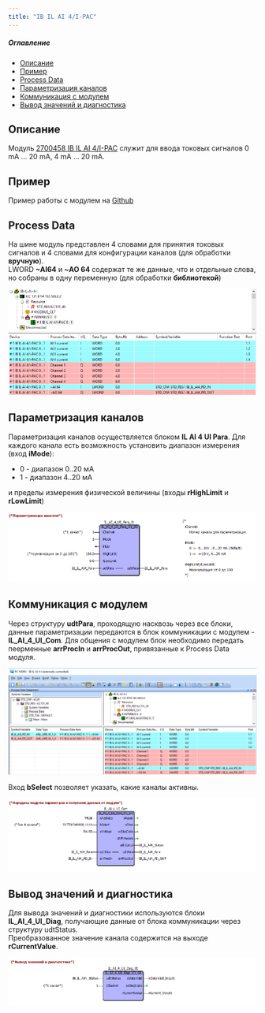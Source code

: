 ```yaml
---
title: "IB IL AI 4/I-PAC"
---
```


##### Оглавление

-   [Описание](#Описание)
-   [Пример](#Пример)
-   [Process Data](#process-data)
-   [Параметризация каналов](#Параметризация-каналов)
-   [Коммуникация с модулем](#Коммуникация-с-модулем)
-   [Вывод значений и диагностика](#Вывод-значений-и-диагностика)

## Описание

Модуль [2700458 IB IL AI 4/I-PAC](https://www.phoenixcontact.com/online/portal/ru/?uri=pxc-oc-itemdetail:pid=2700458&library=ruru&tab=5)
служит для ввода токовых сигналов 0 mA ... 20 mA, 4 mA ... 20 mA.

## Пример

Пример работы с модулем на [Github](https://github.com/axhelp/examples-analog-technology)

## Process Data

На шине модуль представлен 4 словами для принятия токовых сигналов и 4 словами для конфигурации каналов (для обработки
**вручную**).  
LWORD **~AI64** и **~AO 64** содержат те же данные, что и отдельные слова, но собраны в одну переменную (для обработки
**библиотекой**)

![IB IL AI 4/I-PAC Process Data](https://github.com/axhelp/examples-analog-technology/blob/master/images/IB-IL-AI-4-I/process-data.png?raw=true)

## Параметризация каналов

Параметризация каналов осуществляется блоком **IL AI 4 UI Para**.
Для каждого канала есть возможность установить диапазон измерения (вход **iMode**): 
*   0 - диапазон 0..20 мА
*   1 - диапазон 4..20 мА
 
и пределы измерения физической величины (входы **rHighLimit** и **rLowLimit**)

![IB IL AI 4/I-PAC Parameters](https://github.com/axhelp/examples-analog-technology/blob/master/images/IB-IL-AI-4-I/parameters.png?raw=true)


## Коммуникация с модулем

Через структуру **udtPara**, проходящую насквозь через все блоки, данные параметризации передаются в блок коммуникации с 
модулем - **IL_AI_4_UI_Com**. Для общения с модулем блок необходимо передать пеерменные **arrProcIn** и **arrProcOut**, 
привязанные к Process Data модуля.

![IB IL AI 4/I-PAC Process Data assignment](https://github.com/axhelp/examples-analog-technology/blob/master/images/IB-IL-AI-4-I/process-data-assignment.png?raw=true)

Вход **bSelect** позволяет указать, какие каналы активны.

![IB IL AI 4/I-PAC Communication](https://github.com/axhelp/examples-analog-technology/blob/master/images/IB-IL-AI-4-I/com.png?raw=true)

## Вывод значений и диагностика

Для вывода значений и диагностики используются блоки **IL_AI_4_UI_Diag**, получающие данные от блока коммуникации через 
структуру udtStatus.  
Преобразованное значение канала содержится на выходе **rCurrentValue**.

![IB IL AI 4/I-PAC Process Data assignment](https://github.com/axhelp/examples-analog-technology/blob/master/images/IB-IL-AI-4-I/diag.png?raw=true)
